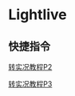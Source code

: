 
# Lightlive

## 快捷指令

[转实况教程P2](https://www.icloud.com/shortcuts/48444e5a54e34b7ca1091573a8d07749)

[转实况教程P3](https://www.icloud.com/shortcuts/94af7d62dae84145bd63855abfca5c24)
